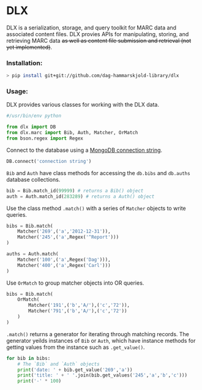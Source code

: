

# DLX
DLX is a serialization, storage, and query toolkit for MARC data and associated content files. DLX provies APIs for manipulating, storing, and retrieving MARC data ~~as well as content file submission and retrieval (not yet implemented)~~.

### Installation:
```bash
> pip install git+git://github.com/dag-hammarskjold-library/dlx
```
### Usage:
DLX provides various classes for working with the DLX data.

```python
#/usr/bin/env python

from dlx import DB
from dlx.marc import Bib, Auth, Matcher, OrMatch
from bson.regex import Regex
```
Connect to the database using a [MongoDB connection string](https://docs.mongodb.com/manual/reference/connection-string/).

```python
DB.connect('connection string')
```

 `Bib` and `Auth` have class methods for accessing the
 `db.bibs` and `db.auths` database collections.
 
```python
bib = Bib.match_id(99999) # returns a Bib() object
auth = Auth.match_id(283289) # returns a Auth() object
```

Use the class method `.match()` with a series of `Matcher`
objects to write queries.

```python
bibs = Bib.match(
    Matcher('269',('a','2012-12-31')),
    Matcher('245',('a',Regex('^Report')))
)

auths = Auth.match(
    Matcher('100',('a',Regex('Dag'))),
    Matcher('400',('a',Regex('Carl')))
)
```

Use `OrMatch` to group matcher objects into OR queries.

```python
bibs = Bib.match(
    OrMatch(
        Matcher('191',('b','A/'),('c','72')),
        Matcher('791',('b','A/'),('c','72'))
    )
)
```

`.match()` returns a generator for iterating through
matching records. The generator yeilds instances of `Bib`
or `Auth`, which have instance methods for getting values 
from the instance such as `.get_value()`.

```python
for bib in bibs:
    # The `Bib` and `Auth` objects
    print('date: ' + bib.get_value('269','a'))
    print('title: ' + ' '.join(bib.get_values('245','a','b','c')))
    print('-' * 100) 
```

